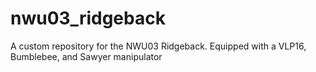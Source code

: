 # nwu03_ridgeback

A custom repository for the NWU03 Ridgeback. Equipped with a VLP16, Bumblebee, and Sawyer manipulator